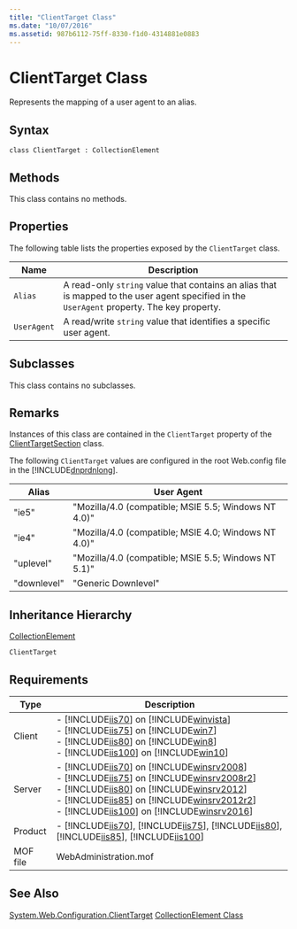 ```yaml
---
title: "ClientTarget Class"
ms.date: "10/07/2016"
ms.assetid: 987b6112-75ff-8330-f1d0-4314881e0883
---
```

# ClientTarget Class
Represents the mapping of a user agent to an alias.  
  
## Syntax  
  
```vbs  
class ClientTarget : CollectionElement  
```  
  
## Methods  
 This class contains no methods.  
  
## Properties  
 The following table lists the properties exposed by the `ClientTarget` class.  
  
|Name|Description|  
|----------|-----------------|  
|`Alias`|A read-only `string` value that contains an alias that is mapped to the user agent specified in the `UserAgent` property. The key property.|  
|`UserAgent`|A read/write `string` value that identifies a specific user agent.|  
  
## Subclasses  
 This class contains no subclasses.  
  
## Remarks  
 Instances of this class are contained in the `ClientTarget` property of the [ClientTargetSection](../wmi-provider/clienttargetsection-class.md) class.  
  
 The following `ClientTarget` values are configured in the root Web.config file in the [!INCLUDE[dnprdnlong](../wmi-provider/includes/dnprdnlong-md.md)].  
  
|Alias|User Agent|  
|-----------|----------------|  
|"ie5"|"Mozilla/4.0 (compatible; MSIE 5.5; Windows NT 4.0)"|  
|"ie4"|"Mozilla/4.0 (compatible; MSIE 4.0; Windows NT 4.0)"|  
|"uplevel"|"Mozilla/4.0 (compatible; MSIE 5.5; Windows NT 5.1)"|  
|"downlevel"|"Generic Downlevel"|  
  
## Inheritance Hierarchy  
 [CollectionElement](../wmi-provider/collectionelement-class.md)  
  
 `ClientTarget`  
  
## Requirements  
  
|Type|Description|  
|----------|-----------------|  
|Client|-   [!INCLUDE[iis70](../wmi-provider/includes/iis70-md.md)] on [!INCLUDE[winvista](../wmi-provider/includes/winvista-md.md)]<br />-   [!INCLUDE[iis75](../wmi-provider/includes/iis75-md.md)] on [!INCLUDE[win7](../wmi-provider/includes/win7-md.md)]<br />-   [!INCLUDE[iis80](../wmi-provider/includes/iis80-md.md)] on [!INCLUDE[win8](../wmi-provider/includes/win8-md.md)]<br />-   [!INCLUDE[iis100](../wmi-provider/includes/iis100-md.md)] on [!INCLUDE[win10](../wmi-provider/includes/win10-md.md)]|  
|Server|-   [!INCLUDE[iis70](../wmi-provider/includes/iis70-md.md)] on [!INCLUDE[winsrv2008](../wmi-provider/includes/winsrv2008-md.md)]<br />-   [!INCLUDE[iis75](../wmi-provider/includes/iis75-md.md)] on [!INCLUDE[winsrv2008r2](../wmi-provider/includes/winsrv2008r2-md.md)]<br />-   [!INCLUDE[iis80](../wmi-provider/includes/iis80-md.md)] on [!INCLUDE[winsrv2012](../wmi-provider/includes/winsrv2012-md.md)]<br />-   [!INCLUDE[iis85](../wmi-provider/includes/iis85-md.md)] on [!INCLUDE[winsrv2012r2](../wmi-provider/includes/winsrv2012r2-md.md)]<br />-   [!INCLUDE[iis100](../wmi-provider/includes/iis100-md.md)] on [!INCLUDE[winsrv2016](../wmi-provider/includes/winsrv2016-md.md)]|  
|Product|-   [!INCLUDE[iis70](../wmi-provider/includes/iis70-md.md)], [!INCLUDE[iis75](../wmi-provider/includes/iis75-md.md)], [!INCLUDE[iis80](../wmi-provider/includes/iis80-md.md)], [!INCLUDE[iis85](../wmi-provider/includes/iis85-md.md)], [!INCLUDE[iis100](../wmi-provider/includes/iis100-md.md)]|  
|MOF file|WebAdministration.mof|  
  
## See Also  
 [System.Web.Configuration.ClientTarget](/dotnet/api/system.web.configuration.clienttarget) 
 [CollectionElement Class](../wmi-provider/collectionelement-class.md)
